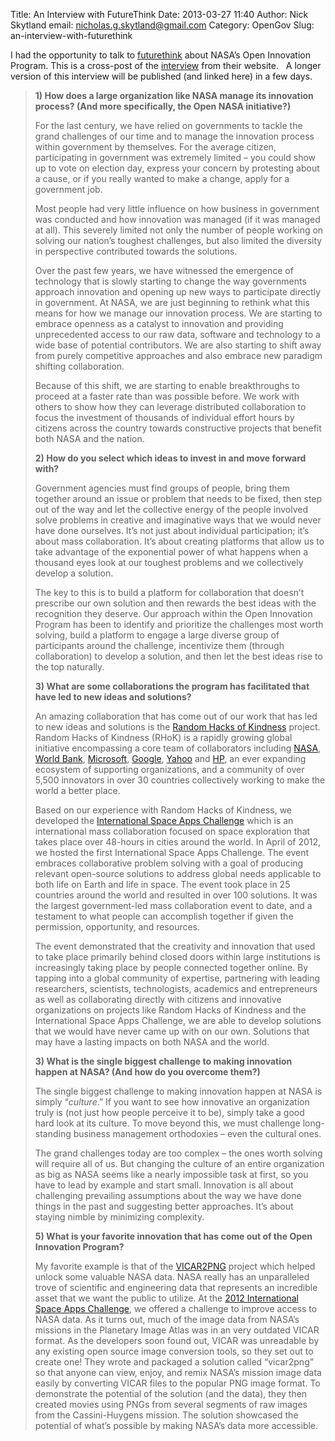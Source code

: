 Title: An Interview with FutureThink
Date: 2013-03-27 11:40
Author: Nick Skytland
email: nicholas.g.skytland@gmail.com
Category: OpenGov
Slug: an-interview-with-futurethink

I had the opportunity to talk to [futurethink][] about NASA’s Open
Innovation Program. This is a cross-post of the [interview][] from their
website.   A longer version of this interview will be published (and
linked here) in a few days.

> **1) How does a large organization like NASA manage its innovation
> process? (And more specifically, the Open NASA initiative?)**
>
> For the last century, we have relied on governments to tackle the
> grand challenges of our time and to manage the innovation process
> within government by themselves. For the average citizen,
> participating in government was extremely limited – you could show up
> to vote on election day, express your concern by protesting about a
> cause, or if you really wanted to make a change, apply for a
> government job.
>
> Most people had very little influence on how business in government
> was conducted and how innovation was managed (if it was managed at
> all). This severely limited not only the number of people working on
> solving our nation’s toughest challenges, but also limited the
> diversity in perspective contributed towards the solutions.
>
> Over the past few years, we have witnessed the emergence of technology
> that is slowly starting to change the way governments approach
> innovation and opening up new ways to participate directly in
> government. At NASA, we are just beginning to rethink what this means
> for how we manage our innovation process. We are starting to embrace
> openness as a catalyst to innovation and providing unprecedented
> access to our raw data, software and technology to a wide base of
> potential contributors. We are also starting to shift away from purely
> competitive approaches and also embrace new paradigm shifting
> collaboration.
>
> Because of this shift, we are starting to enable breakthroughs to
> proceed at a faster rate than was possible before. We work with others
> to show how they can leverage distributed collaboration to focus the
> investment of thousands of individual effort hours by citizens across
> the country towards constructive projects that benefit both NASA and
> the nation.
>
> **2) How do you select which ideas to invest in and move forward
> with?**
>
> Government agencies must find groups of people, bring them together
> around an issue or problem that needs to be fixed, then step out of
> the way and let the collective energy of the people involved solve
> problems in creative and imaginative ways that we would never have
> done ourselves. It’s not just about individual participation; it’s
> about mass collaboration. It’s about creating platforms that allow us
> to take advantage of the exponential power of what happens when a
> thousand eyes look at our toughest problems and we collectively
> develop a solution.
>
> The key to this is to build a platform for collaboration that doesn’t
> prescribe our own solution and then rewards the best ideas with the
> recognition they deserve. Our approach within the Open Innovation
> Program has been to identify and prioritize the challenges most worth
> solving, build a platform to engage a large diverse group of
> participants around the challenge, incentivize them (through
> collaboration) to develop a solution, and then let the best ideas rise
> to the top naturally.
>
> **3) What are some collaborations the program has facilitated that
> have led to new ideas and solutions?**
>
> An amazing collaboration that has come out of our work that has led to
> new ideas and solutions is the [Random Hacks of Kindness][] project.
> Random Hacks of Kindness (RHoK) is a rapidly growing global initiative
> encompassing a core team of collaborators including [NASA][], [World
> Bank][], [Microsoft][], [Google][], [Yahoo][] and [HP][], an ever
> expanding ecosystem of supporting organizations, and a community of
> over 5,500 innovators in over 30 countries collectively working to
> make the world a better place.
>
> Based on our experience with Random Hacks of Kindness, we developed
> the [International Space Apps Challenge][] which is an international
> mass collaboration focused on space exploration that takes place over
> 48-hours in cities around the world. In April of 2012, we hosted the
> first International Space Apps Challenge. The event embraces
> collaborative problem solving with a goal of producing relevant
> open-source solutions to address global needs applicable to both life
> on Earth and life in space. The event took place in 25 countries
> around the world and resulted in over 100 solutions. It was the
> largest government-led mass collaboration event to date, and a
> testament to what people can accomplish together if given the
> permission, opportunity, and resources.
>
> The event demonstrated that the creativity and innovation that used to
> take place primarily behind closed doors within large institutions is
> increasingly taking place by people connected together online. By
> tapping into a global community of expertise, partnering with leading
> researchers, scientists, technologists, academics and entrepreneurs as
> well as collaborating directly with citizens and innovative
> organizations on projects like Random Hacks of Kindness and the
> International Space Apps Challenge, we are able to develop solutions
> that we would have never came up with on our own. Solutions that may
> have a lasting impacts on both NASA and the world.
>
> **3) What is the single biggest challenge to making innovation happen
> at NASA? (And how do you overcome them?)**
>
> The single biggest challenge to making innovation happen at NASA is
> simply “*culture*.” If you want to see how innovative an organization
> truly is (not just how people perceive it to be), simply take a good
> hard look at its culture. To move beyond this, we must challenge
> long-standing business management orthodoxies – even the cultural
> ones.
>
> The grand challenges today are too complex – the ones worth solving
> will require all of us. But changing the culture of an entire
> organization as big as NASA seems like a nearly impossible task at
> first, so you have to lead by example and start small. Innovation is
> all about challenging prevailing assumptions about the way we have
> done things in the past and suggesting better approaches. It’s about
> staying nimble by minimizing complexity.
>
> **5) What is your favorite innovation that has come out of the Open
> Innovation Program?**
>
> My favorite example is that of the [VICAR2PNG][] project which helped
> unlock some valuable NASA data. NASA really has an unparalleled trove
> of scientific and engineering data that represents an incredible asset
> that we want the public to utilize. At the [2012 International Space
> Apps Challenge][], we offered a challenge to improve access to NASA
> data. As it turns out, much of the image data from NASA’s missions in
> the Planetary Image Atlas was in an very outdated VICAR format. As the
> developers soon found out, VICAR was unreadable by any existing open
> source image conversion tools, so they set out to create one! They
> wrote and packaged a solution called “vicar2png” so that anyone can
> view, enjoy, and remix NASA’s mission image data easily by converting
> VICAR files to the popular PNG image format. To demonstrate the
> potential of the solution (and the data), they then created movies
> using PNGs from several segments of raw images from the
> Cassini-Huygens mission. The solution showcased the potential of
> what’s possible by making NASA’s data more accessible.

  [futurethink]: http://futurethink.com/
  [interview]: http://futurethink.com/innovator-interview-nasas-nick-skytland/
  [Random Hacks of Kindness]: http://www.rhok.org
  [NASA]: http://www.nasa.gov
  [World Bank]: http://www.worldbank.org/
  [Microsoft]: http://www.microsoft.com
  [Google]: http://www.google.com
  [Yahoo]: http://www.yahoo.com
  [HP]: http://www.hp.com/
  [International Space Apps Challenge]: http://spaceappschallenge.org
  [VICAR2PNG]: http://2012.spaceappschallenge.org/challenge/nasa-planetary-data-system-interface/solution/120
  [2012 International Space Apps Challenge]: http://2012.spaceappschallenge.org/
